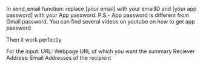 In send_email function: replace [your email] with your emailID and [your app password] with your App password. 
P.S.- App password is different from Gmail password. You can find several videos on youtube on how to get app password

Then it work perfectly

For the input:
URL: Webpage URL of which you want the summary
Reciever Address: Email Addresses of the recipient
